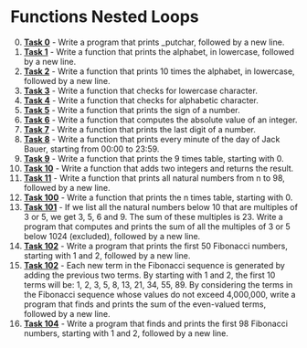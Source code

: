 # Functions Nested Loops

0. **[Task 0](./0-putchar.c)** - Write a program that prints _putchar, followed by a new line.
1. **[Task 1](./1-alphabet.c)** - Write a function that prints the alphabet, in lowercase, followed by a new line.
2. **[Task 2](./2-print_alphabet_x10.c)** - Write a function that prints 10 times the alphabet, in lowercase, followed by a new line.
3. **[Task 3](./3-islower.c)** - Write a function that checks for lowercase character. 
4. **[Task 4](./4-isalpha.c)** - Write a function that checks for alphabetic character. 
5. **[Task 5](./5-sign.c)** - Write a function that prints the sign of a number.
6. **[Task 6](6-abs.c)** - Write a function that computes the absolute value of an integer.
7. **[Task 7](./7-print_last_digit.c)** - Write a function that prints the last digit of a number.
8. **[Task 8](./8-24_hours.c)** - Write a function that prints every minute of the day of Jack Bauer, starting from 00:00 to 23:59.
9. **[Task 9](./9-times_table.c)** - Write a function that prints the 9 times table, starting with 0.
10. **[Task 10](./10-add.c)** - Write a function that adds two integers and returns the result.
11. **[Task 11](./11-print_to_98.c)** - Write a function that prints all natural numbers from n to 98, followed by a new line.
100. **[Task 100](./100-times_tables.c)** - Write a function that prints the n times table, starting with 0.
101. **[Task 101](./101-natural.c)** - If we list all the natural numbers below 10 that are multiples of 3 or 5, we get 3, 5, 6 and 9. The sum of these multiples is 23. Write a program that computes and prints the sum of all the multiples of 3 or 5 below 1024 (excluded), followed by a new line.
102. **[Task 102](./102-fibonacci.c)** - Write a program that prints the first 50 Fibonacci numbers, starting with 1 and 2, followed by a new line.
103. **[Task 102](./103-fibonacci.c)** - Each new term in the Fibonacci sequence is generated by adding the previous two terms. By starting with 1 and 2, the first 10 terms will be: 1, 2, 3, 5, 8, 13, 21, 34, 55, 89. By considering the terms in the Fibonacci sequence whose values do not exceed 4,000,000, write a program that finds and prints the sum of the even-valued terms, followed by a new line.
104. **[Task 104](./104-fibonacci.c)** - Write a program that finds and prints the first 98 Fibonacci numbers, starting with 1 and 2, followed by a new line.
